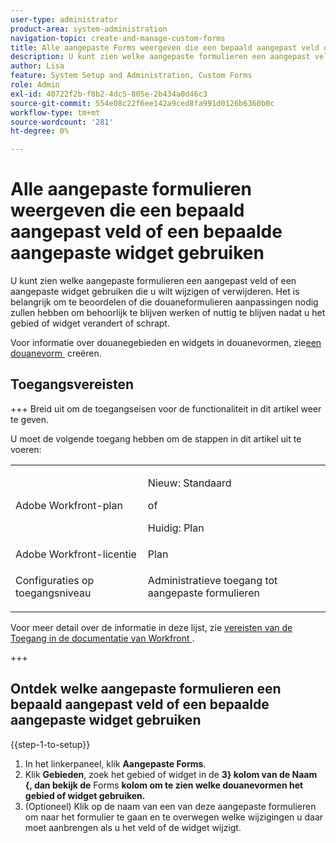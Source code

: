 ```yaml
---
user-type: administrator
product-area: system-administration
navigation-topic: create-and-manage-custom-forms
title: Alle aangepaste Forms weergeven die een bepaald aangepast veld of een bepaalde widget gebruiken
description: U kunt zien welke aangepaste formulieren een aangepast veld of een aangepaste widget gebruiken die u wilt wijzigen of verwijderen. Het is belangrijk om te beoordelen of die douaneformulieren aanpassingen nodig zullen hebben om behoorlijk te blijven werken of nuttig te blijven nadat u het gebied of widget verandert of schrapt.
author: Lisa
feature: System Setup and Administration, Custom Forms
role: Admin
exl-id: 40722f2b-f8b2-4dc5-805e-2b434a0d46c3
source-git-commit: 554e08c22f6ee142a9ced8fa991d0126b6360b0c
workflow-type: tm+mt
source-wordcount: '281'
ht-degree: 0%

---
```


# Alle aangepaste formulieren weergeven die een bepaald aangepast veld of een bepaalde aangepaste widget gebruiken

U kunt zien welke aangepaste formulieren een aangepast veld of een aangepaste widget gebruiken die u wilt wijzigen of verwijderen. Het is belangrijk om te beoordelen of die douaneformulieren aanpassingen nodig zullen hebben om behoorlijk te blijven werken of nuttig te blijven nadat u het gebied of widget verandert of schrapt.

Voor informatie over douanegebieden en widgets in douanevormen, zie [&#x200B; een douanevorm &#x200B;](/help/quicksilver/administration-and-setup/customize-workfront/create-manage-custom-forms/form-designer/design-a-form/design-a-form.md) creëren.

## Toegangsvereisten

+++ Breid uit om de toegangseisen voor de functionaliteit in dit artikel weer te geven.

U moet de volgende toegang hebben om de stappen in dit artikel uit te voeren:

<table style="table-layout:auto"> 
 <col> 
 <col> 
 <tbody> 
  <tr data-mc-conditions=""> 
   <td role="rowheader"> <p>Adobe Workfront-plan</p> </td> 
   <td>
   <p>Nieuw: Standaard</p>
   <p>of</p>
   <p>Huidig: Plan</p></td> 
  </tr> 
  <tr> 
   <td role="rowheader">Adobe Workfront-licentie</td> 
   <td>Plan</td> 
  </tr> 
  <tr data-mc-conditions=""> 
   <td role="rowheader">Configuraties op toegangsniveau</td> 
   <td> <p>Administratieve toegang tot aangepaste formulieren</p> </td> 
  </tr> 
 </tbody> 
</table>

Voor meer detail over de informatie in deze lijst, zie [&#x200B; vereisten van de Toegang in de documentatie van Workfront &#x200B;](/help/quicksilver/administration-and-setup/add-users/access-levels-and-object-permissions/access-level-requirements-in-documentation.md).

+++

## Ontdek welke aangepaste formulieren een bepaald aangepast veld of een bepaalde aangepaste widget gebruiken

{{step-1-to-setup}}

1. In het linkerpaneel, klik **Aangepaste Forms**.
1. Klik **Gebieden**, zoek het gebied of widget in de **3&rbrace; kolom van de Naam &lbrace;, dan bekijk de** Forms **kolom om te zien welke douanevormen het gebied of widget gebruiken.**
1. (Optioneel) Klik op de naam van een van deze aangepaste formulieren om naar het formulier te gaan en te overwegen welke wijzigingen u daar moet aanbrengen als u het veld of de widget wijzigt.

